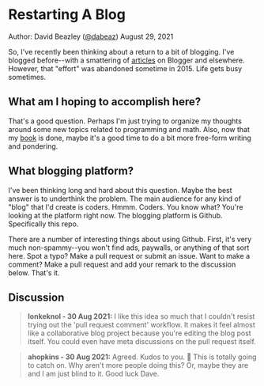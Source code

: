 # Restarting A Blog

Author: David Beazley ([@dabeaz](https://www.dabeaz.com))
August 29, 2021

So, I've recently been thinking about a return to a bit of blogging.   I've blogged before--with a smattering of [articles](https://dabeaz.com/blog.html) on Blogger and elsewhere.   However, that "effort" was abandoned sometime in 2015.  Life gets busy sometimes.

## What am I hoping to accomplish here?

That's a good question.  Perhaps I'm just trying to organize my thoughts around some new topics related to programming and math.   Also, now that my [book](https://dabeaz.com/python-distilled/) is done, maybe it's a good time to do a bit more free-form writing and pondering. 

## What blogging platform?

I've been thinking long and hard about this question.  Maybe the best answer is to underthink the problem.  The main audience for any kind of "blog" that I'd create is coders. Hmmm. Coders. You know what? You're looking at the platform right now.  The blogging platform is Github.  Specifically this repo. 

There are a number of interesting things about using Github.  First, it's very much non-spammy--you won't find ads, paywalls, or anything of that sort here. Spot a typo?  Make a pull request or submit an issue.   Want to make a comment?  Make a pull request and add your remark to the discussion below.  That's it. 

## Discussion

> **lonkeknol - 30 Aug 2021:**
> I like this idea so much that I couldn't resist trying out the 'pull request comment' workflow. It makes it feel almost like a collaborative blog project because you're editing the blog post itself. You could even have meta discussions on the pull request itself.

> **ahopkins - 30 Aug 2021:**
> Agreed. Kudos to you. 👏 This is totally going to catch on. Why aren't more people doing this? Or, maybe they are and I am just blind to it. Good luck Dave.

